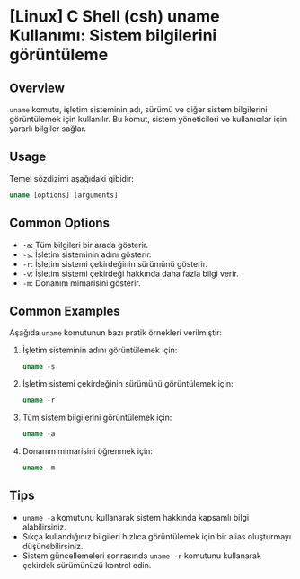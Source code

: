 # [Linux] C Shell (csh) uname Kullanımı: Sistem bilgilerini görüntüleme

## Overview
`uname` komutu, işletim sisteminin adı, sürümü ve diğer sistem bilgilerini görüntülemek için kullanılır. Bu komut, sistem yöneticileri ve kullanıcılar için yararlı bilgiler sağlar.

## Usage
Temel sözdizimi aşağıdaki gibidir:
```csh
uname [options] [arguments]
```

## Common Options
- `-a`: Tüm bilgileri bir arada gösterir.
- `-s`: İşletim sisteminin adını gösterir.
- `-r`: İşletim sistemi çekirdeğinin sürümünü gösterir.
- `-v`: İşletim sistemi çekirdeği hakkında daha fazla bilgi verir.
- `-m`: Donanım mimarisini gösterir.

## Common Examples
Aşağıda `uname` komutunun bazı pratik örnekleri verilmiştir:

1. İşletim sisteminin adını görüntülemek için:
   ```csh
   uname -s
   ```

2. İşletim sistemi çekirdeğinin sürümünü görüntülemek için:
   ```csh
   uname -r
   ```

3. Tüm sistem bilgilerini görüntülemek için:
   ```csh
   uname -a
   ```

4. Donanım mimarisini öğrenmek için:
   ```csh
   uname -m
   ```

## Tips
- `uname -a` komutunu kullanarak sistem hakkında kapsamlı bilgi alabilirsiniz.
- Sıkça kullandığınız bilgileri hızlıca görüntülemek için bir alias oluşturmayı düşünebilirsiniz.
- Sistem güncellemeleri sonrasında `uname -r` komutunu kullanarak çekirdek sürümünüzü kontrol edin.